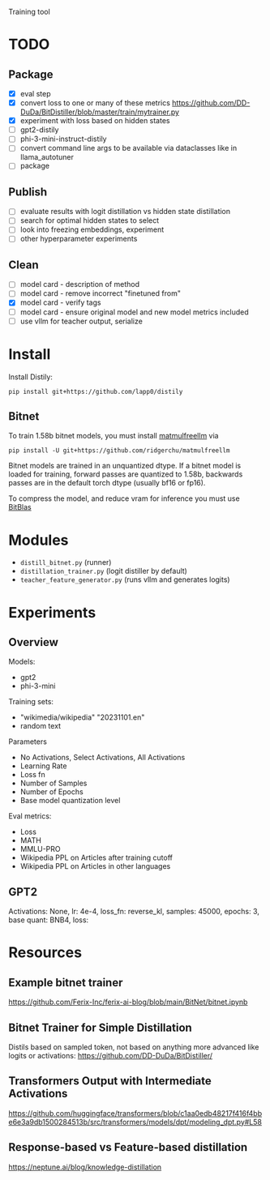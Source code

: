 Training tool

# TODO

## Package
- [x] eval step
- [x] convert loss to one or many of these metrics https://github.com/DD-DuDa/BitDistiller/blob/master/train/mytrainer.py
- [x] experiment with loss based on hidden states
- [ ] gpt2-distily
- [ ] phi-3-mini-instruct-distily
- [ ] convert command line args to be available via dataclasses like in llama_autotuner
- [ ] package

## Publish
- [ ] evaluate results with logit distillation vs hidden state distillation
- [ ] search for optimal hidden states to select
- [ ] look into freezing embeddings, experiment
- [ ] other hyperparameter experiments

## Clean
- [ ] model card - description of method
- [ ] model card - remove incorrect "finetuned from"
- [X] model card - verify tags
- [ ] model card - ensure original model and new model metrics included
- [ ] use vllm for teacher output, serialize

# Install

Install Distily:
```
pip install git+https://github.com/lapp0/distily
```

## Bitnet
To train 1.58b bitnet models, you must install [matmulfreellm](https://github.com/ridgerchu/matmulfreellm) via
```
pip install -U git+https://github.com/ridgerchu/matmulfreellm
```

Bitnet models are trained in an unquantized dtype. If a bitnet model is loaded for training, forward passes are quantized to 1.58b, backwards passes are in the default torch dtype (usually bf16 or fp16).

To compress the model, and reduce vram for inference you must use [BitBlas](https://github.com/microsoft/BitBLAS)

# Modules
- `distill_bitnet.py` (runner)
- `distillation_trainer.py` (logit distiller by default)
- `teacher_feature_generator.py` (runs vllm and generates logits)

# Experiments

## Overview

Models:
- gpt2
- phi-3-mini

Training sets:
- "wikimedia/wikipedia" "20231101.en"
- random text

Parameters
- No Activations, Select Activations, All Activations
- Learning Rate
- Loss fn
- Number of Samples
- Number of Epochs
- Base model quantization level

Eval metrics:
- Loss
- MATH
- MMLU-PRO
- Wikipedia PPL on Articles after training cutoff
- Wikipedia PPL on Articles in other languages

## GPT2

Activations: None, lr: 4e-4, loss_fn: reverse_kl, samples: 45000, epochs: 3, base quant: BNB4, loss:


# Resources

## Example bitnet trainer
https://github.com/Ferix-Inc/ferix-ai-blog/blob/main/BitNet/bitnet.ipynb

## Bitnet Trainer for Simple Distillation
Distils based on sampled token, not based on anything more advanced like logits or activations:
https://github.com/DD-DuDa/BitDistiller/

## Transformers Output with Intermediate Activations
https://github.com/huggingface/transformers/blob/c1aa0edb48217f416f4bbe6e3a9db1500284513b/src/transformers/models/dpt/modeling_dpt.py#L58

## Response-based vs Feature-based distillation
https://neptune.ai/blog/knowledge-distillation
